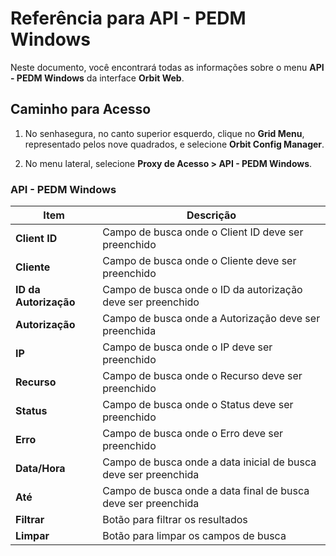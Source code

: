 # Referência para API - PEDM Windows

Neste documento, você encontrará todas as informações sobre o menu **API - PEDM Windows** da interface **Orbit Web**.

## Caminho para Acesso

1. No senhasegura, no canto superior esquerdo, clique no **Grid Menu**, representado pelos nove quadrados, e selecione **Orbit Config Manager**.

1. No menu lateral, selecione **Proxy de Acesso > API - PEDM Windows**.

### API - PEDM Windows

| Item               | Descrição                                       |
|--------------------|-------------------------------------------------|
| **Client ID**          | Campo de busca onde o Client ID deve ser preenchido |
| **Cliente**            | Campo de busca onde o Cliente deve ser preenchido |
| **ID da Autorização**  | Campo de busca onde o ID da autorização deve ser preenchido |
| **Autorização**        | Campo de busca onde a Autorização deve ser preenchida |
| **IP**                 | Campo de busca onde o IP deve ser preenchido    |
| **Recurso**            | Campo de busca onde o Recurso deve ser preenchido |
| **Status**             | Campo de busca onde o Status deve ser preenchido |
| **Erro**               | Campo de busca onde o Erro deve ser preenchido   |
| **Data/Hora**          | Campo de busca onde a data inicial de busca deve ser preenchida |
| **Até**                | Campo de busca onde a data final de busca deve ser preenchida |
| **Filtrar**            | Botão para filtrar os resultados                  |
| **Limpar**             | Botão para limpar os campos de busca              |
